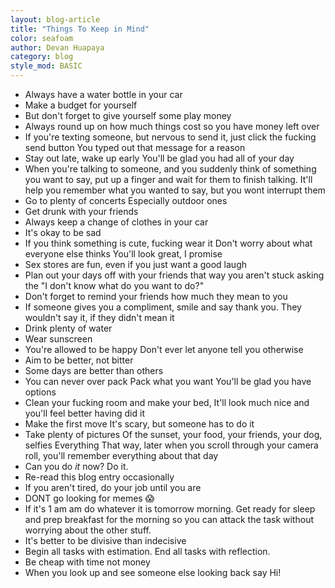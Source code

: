 ```yaml
---
layout: blog-article
title: "Things To Keep in Mind"
color: seafoam
author: Devan Huapaya
category: blog
style_mod: BASIC
---
```


* Always have a water bottle in your car
* Make a budget for yourself
* But don't forget to give yourself some play money
* Always round up on how much things cost so you have money left over
* If you're texting someone, but nervous to send it, just click the fucking send button You typed out that message for a reason
* Stay out late, wake up early You'll be glad you had all of your day
* When you're talking to someone, and you suddenly think of something you want to say, put up a finger and wait for them to finish talking. It'll help you remember what you wanted to say, but you wont interrupt them
* Go to plenty of concerts Especially outdoor ones
* Get drunk with your friends
* Always keep a change of clothes in your car
* It's okay to be sad
* If you think something is cute, fucking wear it Don't worry about what everyone else thinks You'll look great, I promise
* Sex stores are fun, even if you just want a good laugh
* Plan out your days off with your friends that way you aren't stuck asking the "I don't know what do you want to do?"
* Don't forget to remind your friends how much they mean to you
* If someone gives you a compliment, smile and say thank you. They wouldn't say it, if they didn't mean it
* Drink plenty of water
* Wear sunscreen
* You're allowed to be happy Don't ever let anyone tell you otherwise
* Aim to be better, not bitter
* Some days are better than others
* You can never over pack Pack what you want You'll be glad you have options
* Clean your fucking room and make your bed, It'll look much nice and you'll feel better having did it
* Make the first move It's scary, but someone has to do it
* Take plenty of pictures Of the sunset, your food, your friends, your dog, selfies Everything That way, later when you scroll through your camera roll, you'll remember everything about that day
* Can you do <i>it</i> now? Do it.
* Re-read this blog entry occasionally
* If you aren't tired, do your job until you are
* DONT go looking for memes 😱
* If it's 1 am am do whatever it is tomorrow morning. Get ready for sleep and prep breakfast for the morning so you can attack the task without worrying about the other stuff.
* It's better to be divisive than indecisive
* Begin all tasks with estimation. End all tasks with reflection.
* Be cheap with time not money
* When you look up and see someone else looking back say Hi!

